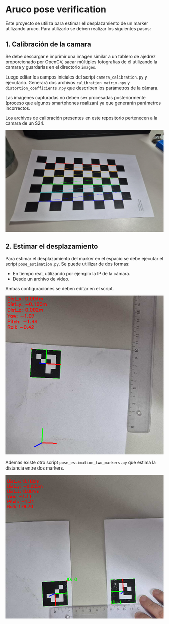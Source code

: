 # Aruco pose verification

Este proyecto se utiliza para estimar el desplazamiento de un marker utilizando aruco. Para utilizarlo se deben realizar los siguientes pasos:

## 1. Calibración de la camara
Se debe descargar e imprimir una imágen similar a un tablero de ajedrez proporcionado por OpenCV, sacar múltiples fotografías de él utilizando la camara y guardarlas en el directorio `images`.

Luego editar los campos iniciales del script `camera_calibration.py` y ejecutarlo. Generará dos archivos `calibration_matrix.npy` y `distortion_coefficients.npy` que describen los parámetros de la cámara.

Las imágenes capturadas no deben ser procesadas posteriormente (proceso que algunos smartphones realizan) ya que generarán parámetros incorrectos.

Los archivos de calibración presentes en este repositorio pertenecen a la camara de un S24.

![alt text](.images/image_1.png)

## 2. Estimar el desplazamiento
Para estimar el desplazamiento del marker en el espacio se debe ejecutar el script `pose_estimation.py`. Se puede utiilizar de dos formas:

- En tiempo real, utilizando por ejemplo la IP de la cámara.
- Desde un archivo de video.

Ambas configuraciones se deben editar en el script.

![alt text](.images/image_2.png)

Además existe otro script `pose_estimation_two_markers.py` que estima la distancia entre dos markers.

![alt text](.images/image_3.png)